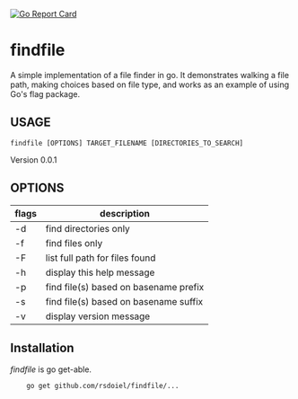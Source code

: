 
[![Go Report Card](http://goreportcard.com/badge/rsdoiel/findfile)](http://goreportcard.com/report/rsdoiel/findfile)

# findfile

A simple implementation of a file finder in go. It demonstrates walking a file path, making choices based on file type, and works as an example of using Go's flag package.


## USAGE 

	findfile [OPTIONS] TARGET_FILENAME [DIRECTORIES_TO_SEARCH]

Version 0.0.1

## OPTIONS

 flags | description
-------|---------------------------------------
 -d    | find directories only
 -f    | find files only
 -F    | list full path for files found
 -h    | display this help message
 -p    | find file(s) based on basename prefix
 -s    | find file(s) based on basename suffix
 -v    | display version message

## Installation

_findfile_ is go get-able.

```
    go get github.com/rsdoiel/findfile/...
```

